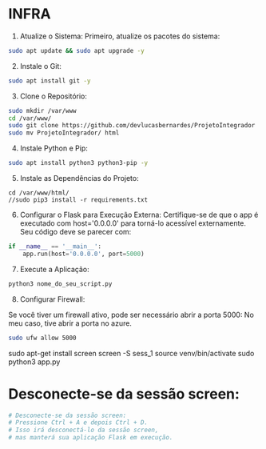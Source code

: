 # INFRA

1. Atualize o Sistema:
Primeiro, atualize os pacotes do sistema:

```bash
sudo apt update && sudo apt upgrade -y
```
2. Instale o Git:
```bash
sudo apt install git -y
```
3. Clone o Repositório:
```bash
sudo mkdir /var/www
cd /var/www/
sudo git clone https://github.com/devlucasbernardes/ProjetoIntegrador
sudo mv ProjetoIntegrador/ html
```
4. Instale Python e Pip:

```bash
sudo apt install python3 python3-pip -y
```

5. Instale as Dependências do Projeto:
```
cd /var/www/html/
//sudo pip3 install -r requirements.txt
```
6. Configurar o Flask para Execução Externa:
Certifique-se de que o app é executado com host='0.0.0.0' para torná-lo acessível externamente. Seu código deve se parecer com:


``` python
if __name__ == '__main__':
    app.run(host='0.0.0.0', port=5000)
```
7. Execute a Aplicação:

``` bash
python3 nome_do_seu_script.py
```
8. Configurar Firewall:

Se você tiver um firewall ativo, pode ser necessário abrir a porta 5000:
No meu caso, tive abrir a porta no azure.

``` bash
sudo ufw allow 5000
```


sudo apt-get install screen
screen -S sess_1
source venv/bin/activate
sudo python3 app.py


# Desconecte-se da sessão screen:
```powershell
# Desconecte-se da sessão screen:
# Pressione Ctrl + A e depois Ctrl + D. 
# Isso irá desconectá-lo da sessão screen, 
# mas manterá sua aplicação Flask em execução.
```
 